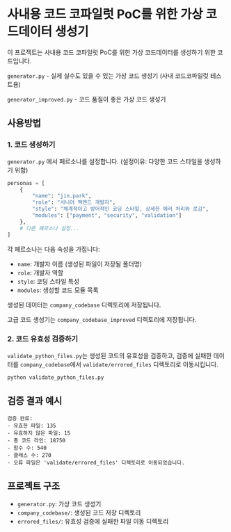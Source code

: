 # 사내용 코드 코파일럿 PoC를 위한 가상 코드데이터 생성기

이 프로젝트는 사내용 코드 코파일럿 PoC를 위한 가상 코드데이터를 생성하기 위한 코드입니다.

`generator.py` - 실제 실수도 있을 수 있는 가상 코드 생성기 (사내 코드코파일럿 테스트용)

`generator_improved.py` - 코드 품질이 좋은 가상 코드 생성기

## 사용방법

### 1. 코드 생성하기

`generator.py` 에서 페르소나를 설정합니다. (설정이유: 다양한 코드 스타일을 생성하기 위함)

```python
personas = [
    {
        "name": "jin.park",
        "role": "시니어 백엔드 개발자",
        "style": "체계적이고 방어적인 코딩 스타일, 상세한 에러 처리와 로깅",
        "modules": ["payment", "security", "validation"]
    },
    # 다른 페르소나 설정...
]
```

각 페르소나는 다음 속성을 가집니다:
- `name`: 개발자 이름 (생성된 파일이 저장될 폴더명)
- `role`: 개발자 역할
- `style`: 코딩 스타일 특성
- `modules`: 생성할 코드 모듈 목록

생성된 데이터는 `company_codebase` 디렉토리에 저장됩니다.

고급 코드 생성기는 `company_codebase_improved` 디렉토리에 저장됩니다.


### 2. 코드 유효성 검증하기

`validate_python_files.py`는 생성된 코드의 유효성을 검증하고, 검증에 실패한 데이터를 `company_codebase`에서 `validate/errored_files` 디렉토리로 이동시킵니다.

```bash
python validate_python_files.py
```

## 검증 결과 예시

```
검증 완료:
- 유효한 파일: 135
- 유효하지 않은 파일: 15
- 총 코드 라인: 18750
- 함수 수: 540
- 클래스 수: 270
- 오류 파일은 'validate/errored_files' 디렉토리로 이동되었습니다.
```

## 프로젝트 구조

- `generator.py`: 가상 코드 생성기
- `company_codebase/`: 생성된 코드 저장 디렉토리
- `errored_files/`: 유효성 검증에 실패한 파일 이동 디렉토리


